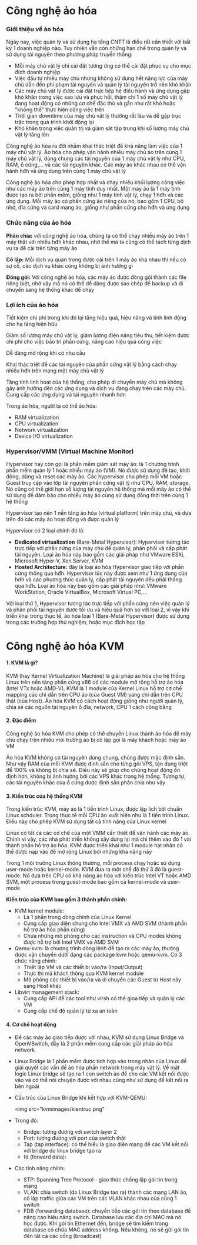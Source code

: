 # Công nghệ ảo hóa

### Giới thiệu về ảo hóa

Ngày nay, việc quản lý và sử dụng hạ tầng CNTT là điều rất cần thiết với bất kỳ 1 doanh nghiệp nào. Tuy nhiên vẫn còn những hạn chế trong quản lý và sử dụng tài nguyên theo phương pháp truyền thống:
    
- Mỗi máy chủ vật lý chỉ cài đặt tương ứng có thể cài đặt phục vụ cho mục đích doanh nghiệp
- Việc đầu tư nhiều máy chủ nhưng không sử dụng hết năng lực của máy chủ dẫn đến phí phạm tài nguyên và quản lý tài nguyên trở nên khó khăn
- Các máy chủ vật lý được cài đặt trực tiếp hệ điều hành và ứng dụng gặp khó khăn trong việc sao lưu và phục hồi, thậm chí 1 số máy chủ vật lý đang hoạt động có những cơ chế đặc thù và gần như rất khó hoặc "không thể" thực hiện công việc trên
- Thời gian downtime của máy chủ vật lý thường rất lâu và dễ gặp trục trặc trong quá trình khởi động lại
- Khó khăn trong việc quản trị và giám sát tập trung khi số lượng máy chủ vật lý tăng lên

Công nghệ ảo hóa ra đời nhằm khai thác triệt để khả năng làm việc của 1 máy chủ vật lý. Ảo hóa cho phép vận hành nhiều máy chủ ảo trên cùng 1 máy chủ vật lý, dùng chung các tài nguyên của 1 máy chủ vật lý như CPU, RAM, ổ cứng,... và các tài nguyên khác. Các máy ảo khác nhau có thể vận hành hđh và ứng dụng trên cùng 1 máy chủ vật lý

Công nghệ ảo hóa cho phép hợp nhất và chạy nhiều khối lượng công việc như các máy ảo trên cùng 1 máy tính duy nhất. Một máy ảo là 1 máy tính được tạo ra bởi phần mềm, giống như 1 máy tính vật lý, chạy 1 hđh và các ứng dụng. Mỗi máy ảo có phần cứng ảo riêng của nó, bao gồm 1 CPU, bộ nhớ, đĩa cứng và card mạng ảo, giống như phần cứng cho hđh và ứng dụng

### Chức năng của ảo hóa

**Phân chia:** với công nghệ ảo hóa, chúng ta có thể chạy nhiều máy ảo trên 1 máy thật với nhiều hđh khác nhau, nhờ thế mà ta cũng có thể tách từng dịch vụ ra để cài trên từng máy ảo

**Cô lập:** Mỗi dịch vụ quan trọng được cài trên 1 máy ảo khá nhau thì nếu có sự cố, các dịch vụ khác cũng không bị ảnh hưởng gì

**Đóng gói:** Với công nghệ ảo hóa, các máy ảo được đóng gói thành các file riêng biệt, nhờ vậy mà nó có thể dễ dàng được sao chép để backup và di chuyển sang hệ thống khác để chạy

### Lợi ích của ảo hóa

Tiết kiệm chi phí trong khi đó lại tăng hiệu quả, hiệu năng và tính linh động cho hạ tầng hiện hữu

Giảm số lượng máy chủ vật lý, giảm lượng điện năng tiêu thụ, tiết kiệm được chi phí cho việc bảo trì phần cứng, nâng cao hiệu quả công việc

Dễ dàng mở rộng khi có nhu cầu

Khai thác triệt để các tài nguyên của phần cứng vật lý bằng cách chạy nhiều hđh trên mạng một máy chủ vật lý

Tăng tính linh hoạt của hệ thống, cho phép di chuyển máy chủ mà không gây ảnh hưởng đến các ứng dụng và dịch vụ đang chạy trên các máy chủ. Cung cấp các ứng dụng và tài nguyên nhanh hơn

Trong ảo hóa, người ta có thể ảo hóa:

- RAM virtualization
- CPU virtualization
- Network virtualization
- Device I/O virtualization

### Hypervisor/VMM (Virtual Machine Monitor)

Hypervisor hay còn gọi là phần mềm giám sát máy ảo: là 1 chương trình phần mềm quản lý 1 hoặc nhiều máy ảo (VM). Nó được sử dụng đê tạo, khởi động, dừng và reset các máy ảo. Các hypervisor cho phép mỗi VM hoặc Guest truy cập vào lớp tài nguyên phần cứng vật lý như CPU, RAM, storage. Nó cũng có thể giới hạn số lượng tài nguyên hệ thống mà mỗi máy ảo có thể sử dụng để đảm bảo cho nhiều máy ảo cùng sử dụng đồng thời trên cùng 1 hệ thống

Hypervisor tạo nên 1 nền tảng ảo hóa (virtual platform) trên máy chủ, và dựa trên đó các máy ảo hoạt động và được quản lý

Hypervisor có 2 loại chính đó là:

- **Dedicated virtualization** (Bare-Metal Hypervisor): Hypervisor tương tác trực tiếp với phần cứng của máy chủ để quản lý, phân phối và cấp phát tài nguyên. Loại ảo hóa này bao gồm các giải pháp như VMware ESXi, Microsoft Hyper-V, Xen Server, KVM
- **Hosted Architecture:** đây là loại ảo hóa Hypervisor giao tiếp với phần cứng thông qua hđh. Hypervisor lúc này được xem như 1 ứng dụng của hđh và các phương thức quản lý, cấp phát tài nguyên đều phải thông qua hđh. Loại ảo hóa này bao gồm các giải pháp như: VMware WorkStation, Oracle VirtualBox, Microsoft Virtual PC,...

Với loại thứ 1, Hypervisor tương tác trực tiếp với phần cứng nên việc quản lý và phân phối tài nguyên được tối ưu và hiệu quả hơn so với loại 2, vì vậy khi triển khai trong thực tế, ảo hóa loại 1 (Bare-Metal Hypervisor) được sử dụng trong các trường hợp thử nghiệm, hoặc mục đích học tập

# Công nghệ ảo hóa KVM

#### 1. KVM là gì?

KVM (hay Kernel Virtualization Machine) là giải pháp ảo hóa cho hệ thống Linux trên nền tảng phần cứng x86 có các module mở rộng hỗ trợ ảo hóa (Intel VTx hoặc AMD-V). KVM là 1 module của Kernel Linux hỗ trợ cơ chế mapping các chỉ dẫn trên CPU ảo (của Guest VM) sang chỉ dẫn trên CPU thật (của Host). Ảo hóa KVM có cách hoạt động giống như người quản lý, chia sẻ các nguồn tài nguyên ổ đĩa, network, CPU 1 cách công bằng


#### 2. Đặc điểm

Công nghệ ảo hóa KVM cho phép có thể chuyển Linux thành ảo hóa để máy chủ chạy trên nhiều môi trường ảo bị cô lập gọi là máy khách hoặc máy ảo VM

Ảo hóa KVM không có tài nguyên dùng chung, chúng được mặc định sẵn. Như vậy RAM của mỗi KVM được định sẵn cho từng gói VPS, tận dụng triệt để 100% và không bị chia sẻ. Điều này sẽ giúp cho chúng hoạt động ổn định hơn, không bị ảnh hưởng bởi các VPS khác trong hệ thống. Tương tự, các tài nguyên khác của ổ cứng được định sẵn phân chia như vậy

#### 3. Kiến trúc của hệ thống KVM

Trong kiến trúc KVM, máy ảo là 1 tiến trình Linux, được lập lịch bởi chuẩn Linux schduler. Trong thực tế mỗi CPU ảo xuất hiện như là 1 tiến trình Linux. Điều này cho phép KVM sử dụng tất cả tính năng của Linux kernel

Linux có tất cả các cơ chế của một VMM cần thiết để vận hành các máy ảo. Chính vì vậy, các nhà phát triển không xây dựng lại mà chỉ thêm vào đó 1 vài thành phần hỗ trợ ảo hóa. KVM được triển khai như 1 module hạt nhân có thể được nạp vào để mở rộng Linux bởi những khả năng này

Trong 1 môi trường Linux thông thường, mỗi process chạy hoặc sử dụng user-mode hoặc kernel-mode. KVM đưa ra một chế độ thứ 3 đó là guest-mode. Nó dựa trên CPU có khả năng ảo hóa với kiến trúc Intel VT hoặc AMD SVM, một process trong guest-mode bao gồm cả kernel-mode và user-mode

**Kiến trúc của KVM bao gồm 3 thành phần chính:**

- KVM kernel module:
    - Là 1 phần trong dòng chính của Linux Kernel
    - Cung cấp giao diện chung cho Intel VMX và AMD SVM (thành phần hỗ trợ ảo hóa phần cứng)
    - Chứa những mô phỏng cho các instruction và CPU modes không được hỗ trợ bởi Intel VMX và AMD SVM
- Qemu-kvm: là chương trình dòng lệnh để tạo ra các máy ảo, thường được vận chuyển dưới dạng các package kvm hoặc qemu-kvm. Có 3 chức năng chính:
    - Thiết lập VM và các thiết bị vào/ra (Input/Output)
    - Thực thi mã khách thông qua KVM kernel module
    - Mô phỏng các thiết bị vào/ra và di chuyển các Guest từ Host này sang Host khác
- Libvirt management stack:
    - Cung cấp API để các tool như virsh có thể gioa tiếp và quản lý các VM
    - Cung cấp chế độ quản lý từ xa an toàn

#### 4. Cơ chế hoạt động

- Để các máy ảo giao tiếp được với nhau, KVM sử dụng Linux Bridge và OpenVSwitch, đây là 2 phần mềm cung cấp các giải pháp ảo hóa network
- Linux Bridge là 1 phần mềm được tích hợp vào trong nhân của Linux để giải quyết các vấn đề ảo hóa phần network trong máy vật lý. Về mặt logic Linux bridge sẽ tạo ra 1 con switch ảo để cho các VM kết nối được vào và có thể nói chuyện được với nhau cũng như sử dụng để kết nối ra bên ngoài
- Cấu trúc của Linux Bridge khi kết hợp với KVM-QEMU:

  <img src="kvmimages/kientruc.png"

- Trong đó:
    - Bridge: tương đương với switch layer 2
    - Port: tương đương với port của switch thật
    - Tap (tap interface): có thể hiểu là giao diện mạng để các VM kết nối với bridge do linux bridge tạo ra
    - fd (forward data): 
- Các tính năng chính:
    - STP: Spanning Tree Protocol - giao thức chống lặp gói tin trong mạng
    - VLAN: chia switch (do Linux Bridge tạo ra) thành các mạng LAN ảo, cô lập traffic giữa các VM trên các VLAN khác nhau của cùng 1 switch
    - FDB (forwarding database): chuyển tiếp các gói tin theo database để nâng cao hiệu năng switch. Database lưu các địa chỉ MAC mà nó học được. Khi gói tin Ethernet đến, bridge sẽ tìm kiếm trong database có chứa MAC address không. Nếu không, nó sẽ gửi gói tin đến tất cả các cổng (broadcast)

